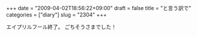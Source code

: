 +++
date = "2009-04-02T18:56:22+09:00"
draft = false
title = "と言う訳で"
categories = ["diary"]
slug = "2304"
+++

エイプリルフール終了。
ごちそうさまでした！
